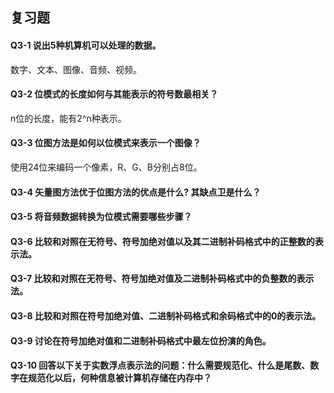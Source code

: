 ## 复习题
#### Q3-1 说出5种机算机可以处理的数据。
数字、文本、图像、音频、视频。

#### Q3-2 位模式的长度如何与其能表示的符号数最相关？
n位的长度，能有2^n种表示。

#### Q3-3 位图方法是如何以位模式来表示一个图像？
使用24位来编码一个像素，R、G、B分别占8位。

#### Q3-4 矢量图方法优于位图方法的优点是什么? 其缺点卫是什么？


#### Q3-5 将音频数据转换为位模式需要哪些步骤？


#### Q3-6 比较和对照在无符号、符号加绝对值以及其二进制补码格式中的正整数的表示法。


#### Q3-7 比较和对照在无符号、符号加绝对值及二进制补码格式中的负整数的表示法。


#### Q3-8 比较和对照在符号加绝对值、二进制补码格式和余码格式中的0的表示法。


#### Q3-9 讨论在符号加绝对值和二进制补码格式中最左位扮演的角色。


#### Q3-10 回答以下关于实数浮点表示法的问题：什么需要规范化、什么是尾数、数字在规范化以后，何种信息被计算机存储在内存中？
